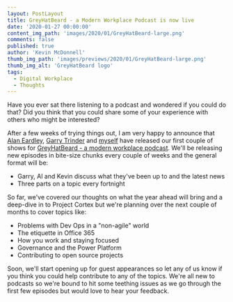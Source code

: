 ```yaml
---
layout: PostLayout
title: GreyHatBeard - a Modern Workplace Podcast is now live
date: '2020-01-27 00:00:00'
content_img_path: 'images/2020/01/GreyHatBeard-large.png'
comments: false
published: true
author: 'Kevin McDonnell'
thumb_img_path: 'images/previews/2020/01/GreyHatBeard-large.png'
thumb_img_alt: 'GreyHatBeard logo'
tags:
  - Digital Workplace
  - Thoughts
---
```


Have you ever sat there listening to a podcast and wondered if you could do that? Did you think that you could share some of your experience with others who might be interested?

After a few weeks of trying things out, I am very happy to announce that [Alan Eardley](https://www.twitter.com/al_eardley), [Garry Trinder](https://www.twitter.com/garrytrinder) and [myself](https://www.twitter.com/kevmcdonk) have released our first couple of shows for [GreyHatBeard - a modern workplace podcast](https://www.greyhatbeard.com). We'll be releasing new episodes in bite-size chunks every couple of weeks and the general format will be:

- Garry, Al and Kevin discuss what they've been up to and the latest news
- Three parts on a topic every fortnight

So far, we've covered our thoughts on what the year ahead will bring and a deep-dive in to Project Cortex but we're planning over the next couple of months to cover topics like:

- Problems with Dev Ops in a "non-agile" world
- The etiquette in Office 365
- How you work and staying focused
- Governance and the Power Platform
- Contributing to open source projects

Soon, we'll start opening up for guest appearances so let any of us know if you think you could help contribute to any of the topics. We're all new to podcasts so we're bound to hit some teething issues as we go through the first few episodes but would love to hear your feedback.

